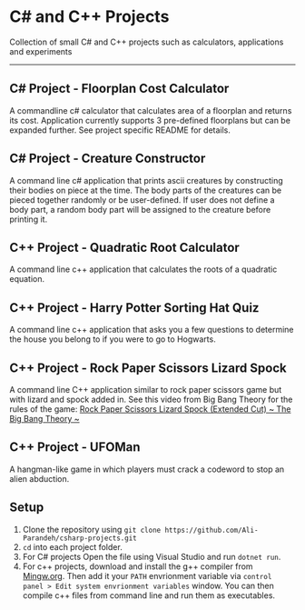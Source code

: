 # C# and C++ Projects

Collection of small C# and C++ projects such as calculators, applications and experiments

---

## C# Project - Floorplan Cost Calculator

A commandline c# calculator that calculates area of a floorplan and returns its cost. Application currently supports 3 pre-defined floorplans but can be expanded further. See project specific README for details.

## C# Project - Creature Constructor

A command line c# application that prints ascii creatures by constructing their bodies on piece at the time. The body parts of the creatures can be pieced together randomly or be user-defined. If user does not define a body part, a random body part will be assigned to the creature before printing it.

## C++ Project - Quadratic Root Calculator

A command line c++ application that calculates the roots of a quadratic equation.

## C++ Project - Harry Potter Sorting Hat Quiz

A command line c++ application that asks you a few questions to determine the house you belong to if you were to go to Hogwarts.

## C++ Project - Rock Paper Scissors Lizard Spock

A command line C++ application similar to rock paper scissors game but with lizard and spock added in.
See this video from Big Bang Theory for the rules of the game: [Rock Paper Scissors Lizard Spock (Extended Cut) ~ The Big Bang Theory ~](https://www.youtube.com/watch?v=x5Q6-wMx-K8)

## C++ Project - UFOMan

A hangman-like game in which players must crack a codeword to stop an alien abduction.

## Setup

1. Clone the repository using `git clone https://github.com/Ali-Parandeh/csharp-projects.git`
2. `cd` into each project folder.
3. For C# projects Open the file using Visual Studio and run `dotnet run`.
4. For c++ projects, download and install the g++ compiler from [Mingw.org](http://mingw.org/). Then add it your `PATH` envrionment variable via `control panel > Edit system envrionment variables` window. You can then compile c++ files from command line and run them as executables.
